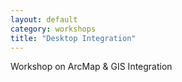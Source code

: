 ```yaml
---
layout: default
category: workshops
title: "Desktop Integration"
---
```

Workshop on ArcMap & GIS Integration
